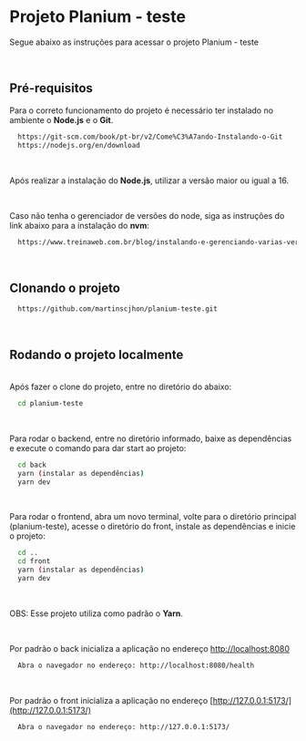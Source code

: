 # Projeto Planium - teste

Segue abaixo as instruções para acessar o projeto Planium - teste

<br />

## Pré-requisitos

Para o correto funcionamento do projeto é necessário ter instalado no ambiente o **Node.js** e o **Git**.

```bash
  https://git-scm.com/book/pt-br/v2/Come%C3%A7ando-Instalando-o-Git
  https://nodejs.org/en/download
```

<br />

Após realizar a instalação do **Node.js**, utilizar a versão maior ou igual a 16.

<br />

Caso não tenha o gerenciador de versões do node, siga as instruções do link abaixo para a instalação do **nvm**:

```bash
  https://www.treinaweb.com.br/blog/instalando-e-gerenciando-varias-versoes-do-node-js-com-nvm
```

<br />

## Clonando o projeto

```bash
  https://github.com/martinscjhon/planium-teste.git
```

<br />

## Rodando o projeto localmente

<br />
Após fazer o clone do projeto, entre no diretório do abaixo:

```bash
  cd planium-teste
```

<br />

Para rodar o backend, entre no diretório informado, baixe as dependências e execute o comando para dar start ao projeto:
```bash
  cd back
  yarn (instalar as dependências)
  yarn dev
```

<br />

Para rodar o frontend, abra um novo terminal, volte para o diretório principal (planium-teste), acesse o diretório do front, instale as dependências e inicie o projeto:

```bash
  cd ..
  cd front
  yarn (instalar as dependências)
  yarn dev
```

<br />

OBS: Esse projeto utiliza como padrão o **Yarn**.

<br />

Por padrão o back inicializa a aplicação no endereço [http://localhost:8080](http://127.0.0.1:5173/)

```bash
  Abra o navegador no endereço: http://localhost:8080/health
```


<br />

Por padrão o front inicializa a aplicação no endereço [http://127.0.0.1:5173/](http://127.0.0.1:5173/)

```bash
  Abra o navegador no endereço: http://127.0.0.1:5173/
```